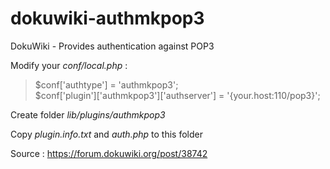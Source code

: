 dokuwiki-authmkpop3
===================

DokuWiki - Provides authentication against POP3

Modify your *conf/local.php* :

>$conf['authtype'] = 'authmkpop3';<br />
>$conf['plugin']['authmkpop3']['authserver'] = '{your.host:110/pop3}';

Create folder *lib/plugins/authmkpop3*

Copy *plugin.info.txt* and *auth.php* to this folder

Source : https://forum.dokuwiki.org/post/38742
